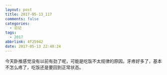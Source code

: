 ```yaml
---
layout: post
title: 2017-05-13_117
comments: false
categories:
  - 日记
tags:
  - 2017
abbrlink: 4f25942
date: 2017-05-13 22:48:24
---
```


  今天卧推感觉没有以前有劲了呢，可能是吃饭不太规律的原因。牙疼好多了，基本不怎么疼了，吃饭还是要回到正常状态。
